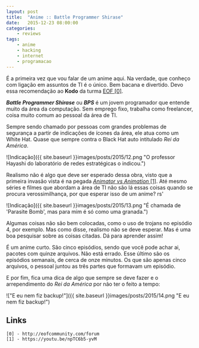 ```yaml
---
layout: post
title:  "Anime :: Battle Programmer Shirase"
date:   2015-12-23 08:00:00
categories:
    - reviews
tags:
    - anime
    - hacking
    - internet
    - programacao
---
```


É a primeira vez que vou falar de um anime aqui. Na verdade, que conheço com ligação em assuntos de TI é o único. Bem bacana e divertido. Devo essa recomendação ao **Kodo** da turma [EOF \[0\]][0].

***Battle Programmer Shirase*** ou ***BPS*** é um jovem programador que entende muito da área da computação. Sem emprego fixo, trabalha como freelancer, coisa muito comum ao pessoal da área de TI.

Sempre sendo chamado por pessoas com grandes problemas de segurança a partir de indicações de ícones da área, ele atua como um White Hat. Quase que sempre contra o Black Hat auto intitulado *Rei da América*.

![Indicação]({{ site.baseurl }}images/posts/2015/12.png "O professor Hayashi do laboratório de redes estratégicas o indicou.")

Realismo não é algo que deve ser esperado dessa obra, visto que a primeira invasão vista é na pegada [*Animator vs Animation* \[1\]][1]. Até mesmo séries e filmes que abordam a área de TI não são lá essas coisas quando se procura verossimilhança, por que esperar isso de um anime? rs'

![Indicação]({{ site.baseurl }}images/posts/2015/13.png "É chamada de 'Parasite Bomb', mas para mim é só como uma granada.")

Algumas coisas não são bem colocadas, como o uso de trojans no episódio 4, por exemplo. Mas como disse, realismo não se deve esperar. Mas é uma boa pesquisar sobre as coisas citadas. Dá para aprender assim!

É um anime curto. São cinco episódios, sendo que você pode achar ai, pacotes com quinze arquivos. Não está errado. Esse último são os episódios semanais, de cerca de onze minutos. Os que são apenas cinco arquivos, o pessoal juntou as três partes que formavam um episódio.

E por fim, fica uma dica de algo que sempre se deve fazer e o arrependimento do *Rei da América* por não ter o feito a tempo:

!["E eu nem fiz backup!"]({{ site.baseurl }}images/posts/2015/14.png "E eu nem fiz backup!")

## Links

~~~
[0] - http://eofcommunity.com/forum
[1] - https://youtu.be/npTC6b5-yvM
~~~

[0]: http://eofcommunity.com/forum
[1]: https://youtu.be/npTC6b5-yvM
